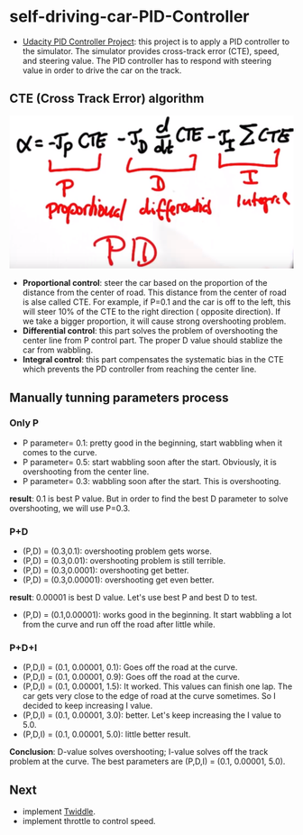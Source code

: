 # self-driving-car-PID-Controller
- [Udacity PID Controller Project](https://github.com/udacity/CarND-PID-Control-Project): this project is to apply a PID controller to the simulator. The simulator provides cross-track error (CTE), speed, and steering value. The PID controller has to respond with steering value in order to drive the car on the track.

[//]: # (Image References)
[pid_algorithm]: ./assets/algorithm.PNG

## CTE (Cross Track Error) algorithm

![alt text][pid_algorithm]

- **Proportional control**: steer the car based on the proportion of the distance from the center of road. This distance from the center of road is alse called CTE. For example, if P=0.1 and the car is off to the left, this will steer 10% of the CTE to the right direction ( opposite direction). If we take a bigger proportion, it will cause strong overshooting problem.
- **Differential control**: this part solves the problem of overshooting the center line from P control part. The proper D value should stablize the car from wabbling. 
- **Integral control**: this part compensates the systematic bias in the CTE which prevents the PD controller from reaching the center line.


## Manually tunning parameters process
### Only P
- P parameter= 0.1: pretty good in the beginning, start wabbling when it comes to the curve.
- P parameter= 0.5: start wabbling soon after the start. Obviously, it is overshooting from the center line.
- P parameter= 0.3: wabbling soon after the start. This is overshooting.

**result**: 0.1 is best P value. But in order to find the best D parameter to solve overshooting, we will use P=0.3. 
### P+D
- (P,D) = (0.3,0.1): overshooting problem gets worse.
- (P,D) = (0.3,0.01): overshooting problem is still terrible.
- (P,D) = (0.3,0.0001): overshooting get better.
- (P,D) = (0.3,0.00001): overshooting get even better.

**result**: 0.00001 is best D value. Let's use best P and best D to test.
- (P,D) = (0.1,0.00001): works good in the beginning. It start wabbling a lot from the curve and run off the road after little while.

### P+D+I 
- (P,D,I) = (0.1, 0.00001, 0.1): Goes off the road at the curve.
- (P,D,I) = (0.1, 0.00001, 0.9): Goes off the road at the curve.
- (P,D,I) = (0.1, 0.00001, 1.5): It worked. This values can finish one lap. The car gets very close to the edge of road at the curve sometimes. So I decided to keep increasing I value.
- (P,D,I) = (0.1, 0.00001, 3.0): better. Let's keep increasing the I value to 5.0.
- (P,D,I) = (0.1, 0.00001, 5.0): little better result.

**Conclusion**: D-value solves overshooting; I-value solves off the track problem at the curve. The best parameters are (P,D,I) = (0.1, 0.00001, 5.0).

## Next
- implement [Twiddle](https://martin-thoma.com/twiddle/).
- implement throttle to control speed.
